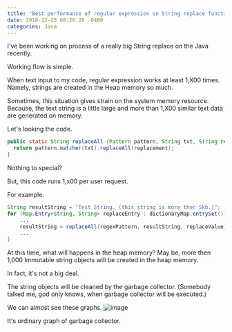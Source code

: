 ```yaml
---
title: "Best performance of regular expression on String replace function."
date: 2018-12-23 08:26:28 -0400
categories: Java
---
```


I've been working on process of a really big String replace on the Java recently.

Working flow is simple. 

When text input to my code, regular expression works at least 1,X00 times.
Namely, strings are created in the Heap memory so much.

Sometimes, this situation gives strain on the system memory resource. 
Because, the text string is a little large and more than 1,X00 similar text data are generated on memory.

Let's looking the code.

```java
public static String replaceAll (Pattern pattern, String txt, String replacement) {
  return pattern.matcher(txt).replaceAll(replacement);
}
```

Nothing to special?

But, this code runs 1,x00 per user request.

For example.

```java
String resultString = "Test String. (this string is more then 5kb.)";
for (Map.Entry<String, String> replaceEntry : dictionaryMap.entrySet()) {
    ...
    resultString = replaceAll(regexPattern, resultString, replaceValue);
    ...
}
```

At this time, what will happens in the heap memory?
May be, more then 1,000 Immutable string objects will be created in the heap memory.

In fact, it's not a big deal.

The string objects will be cleaned by the garbage collector. 
(Somebody talked me, god only knows, when garbage collector will be executed.)

We can almost see these graphs.
![image](https://user-images.githubusercontent.com/4101636/50532906-a934fa00-0b63-11e9-9668-196000d60862.png)

It's ordinary graph of garbage collector.
